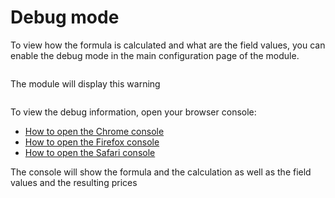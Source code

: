 # Debug mode

To view how the formula is calculated and what are the field values,
you can enable the debug mode in the main configuration page of the module.

<img srcset="/dynamicproduct/images/debug-mode.jpg 2x">

The module will display this warning

<img srcset="/dynamicproduct/images/debug-warning.jpg 2x" class="padding border">

To view the debug information, open your browser console:
- [How to open the Chrome console](https://developers.google.com/web/tools/chrome-devtools/open)
- [How to open the Firefox console](https://developer.mozilla.org/en-US/docs/Tools/Browser_Console)
- [How to open the Safari console](https://support.apple.com/en-gb/dynamicproduct/safari/sfri20948/mac)

The console will show the formula and the calculation as well as the field values and the resulting prices

<img srcset="/dynamicproduct/images/debug-console.png 2x">
